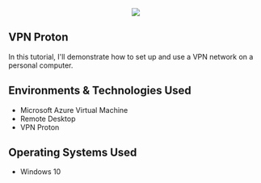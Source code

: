 <p align= "center">
<img src= "https://imgur.com/LeYX52C.png"/>
</p>

<h2>VPN Proton</h2>
In this tutorial, I'll demonstrate how to set up and use a VPN network on a personal computer.

<h2>Environments & Technologies Used</h2>

- Microsoft Azure Virtual Machine
- Remote Desktop
- VPN Proton

<h2>Operating Systems Used</h2>

- Windows 10
